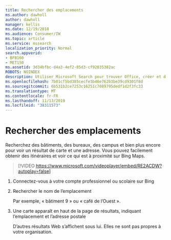```yaml
---
title: Rechercher des emplacements
ms.author: dawholl
author: dawholl
manager: kellis
ms.date: 12/19/2018
ms.audience: Consumer/IW
ms.topic: article
ms.service: mssearch
localization_priority: Normal
search.appverid:
- BFB160
- MET150
ms.assetid: 3d34bfbc-d4a3-4ef2-85d3-cf92835382ac
ROBOTS: NOINDEX
description: Utiliser Microsoft Search pour trouver Office, créer et d’autres emplacements d’espace de travail, obtenir des instructions et plus encore
ms.openlocfilehash: 7b01cf5bd385cecfe3b46e762b3be39cd9301f8d
ms.sourcegitcommit: 6b531b2ce7253c16251c7089795dedf1d2f3fc33
ms.translationtype: MT
ms.contentlocale: fr-FR
ms.lasthandoff: 11/13/2019
ms.locfileid: "38311573"
---
```

# <a name="find-locations"></a>Rechercher des emplacements

Recherchez des bâtiments, des bureaux, des campus et bien plus encore pour voir un résultat de carte et une adresse. Vous pouvez facilement obtenir des itinéraires et voir ce qui est à proximité sur Bing Maps.

> [!VIDEO https://www.microsoft.com/videoplayer/embed/RE2ACDW?autoplay=false]
  
1. Connectez-vous à votre compte professionnel ou scolaire sur Bing
    
2. Rechercher le nom de l’emplacement
    
    Par exemple, « bâtiment 9 » ou « café de l’Ouest ».
    
3. Une carte apparaît en haut de la page de résultats, indiquant l’emplacement et l’adresse postale
    
    D’autres résultats Web s’affichent sous lui. Elles ne sont pas propres à votre organisation.

  

